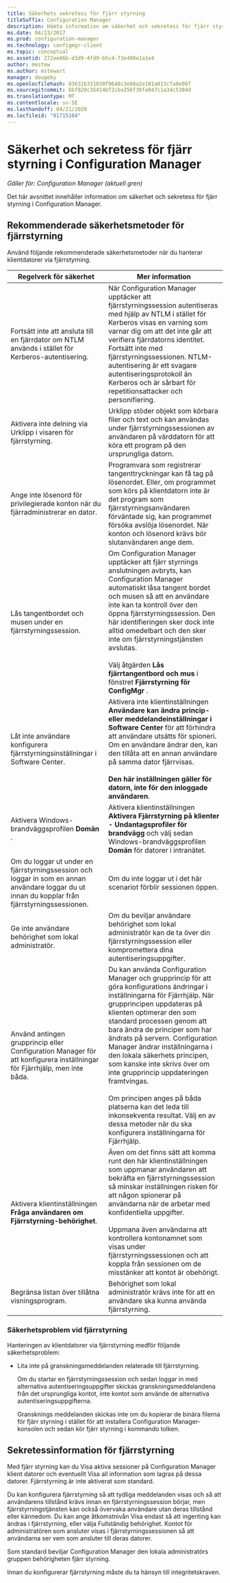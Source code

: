 ```yaml
---
title: Säkerhets sekretess för fjärr styrning
titleSuffix: Configuration Manager
description: Hämta information om säkerhet och sekretess för fjärr styrning i Configuration Manager.
ms.date: 04/23/2017
ms.prod: configuration-manager
ms.technology: configmgr-client
ms.topic: conceptual
ms.assetid: 272ee86b-d3d9-4fd9-b5c4-73e490e1a1e4
author: mestew
ms.author: mstewart
manager: dougeby
ms.openlocfilehash: 83631b331030f9648c3e88a2e101a013cfa0e98f
ms.sourcegitcommit: bbf820c35414bf2cba356f30fe047c1a34c5384d
ms.translationtype: MT
ms.contentlocale: sv-SE
ms.lasthandoff: 04/21/2020
ms.locfileid: "81715104"
---
```

# <a name="security-and-privacy-for-remote-control-in-configuration-manager"></a>Säkerhet och sekretess för fjärr styrning i Configuration Manager

*Gäller för: Configuration Manager (aktuell gren)*

Det här avsnittet innehåller information om säkerhet och sekretess för fjärr styrning i Configuration Manager.  

##  <a name="security-best-practices-for-remote-control"></a><a name="BKMK_Security_HardwareInventory"></a> Rekommenderade säkerhetsmetoder för fjärrstyrning  
 Använd följande rekommenderade säkerhetsmetoder när du hanterar klientdatorer via fjärrstyrning.  

|Regelverk för säkerhet|Mer information|  
|----------------------------|----------------------|  
|Fortsätt inte att ansluta till en fjärrdator om NTLM används i stället för Kerberos-autentisering.|När Configuration Manager upptäcker att fjärrstyrningssession autentiseras med hjälp av NTLM i stället för Kerberos visas en varning som varnar dig om att det inte går att verifiera fjärrdatorns identitet. Fortsätt inte med fjärrstyrningssessionen. NTLM-autentisering är ett svagare autentiseringsprotokoll än Kerberos och är sårbart för repetitionsattacker och personifiering.|  
|Aktivera inte delning via Urklipp i visaren för fjärrstyrning.|Urklipp stöder objekt som körbara filer och text och kan användas under fjärrstyrningssessionen av användaren på värddatorn för att köra ett program på den ursprungliga datorn.|  
|Ange inte lösenord för privilegierade konton när du fjärradministrerar en dator.|Programvara som registrerar tangenttryckningar kan få tag på lösenordet. Eller, om programmet som körs på klientdatorn inte är det program som fjärrstyrningsanvändaren förväntade sig, kan programmet försöka avslöja lösenordet. När konton och lösenord krävs bör slutanvändaren ange dem.|  
|Lås tangentbordet och musen under en fjärrstyrningssession.|Om Configuration Manager upptäcker att fjärr styrnings anslutningen avbryts, kan Configuration Manager automatiskt låsa tangent bordet och musen så att en användare inte kan ta kontroll över den öppna fjärrstyrningssession. Den här identifieringen sker dock inte alltid omedelbart och den sker inte om fjärrstyrningstjänsten avslutas.<br /><br /> Välj åtgärden **Lås fjärrtangentbord och mus** i fönstret **Fjärrstyrning för ConfigMgr** .|  
|Låt inte användare konfigurera fjärrstyrningsinställningar i Software Center.|Aktivera inte klientinställningen **Användare kan ändra princip- eller meddelandeinställningar i Software Center** för att förhindra att användare utsätts för spioneri. Om en användare ändrar den, kan den tillåta att en annan användare på samma dator fjärrvisas. <br /><br />**Den här inställningen gäller för datorn, inte för den inloggade användaren**.|  
|Aktivera Windows-brandväggsprofilen **Domän** .|Aktivera klientinställningen **Aktivera Fjärrstyrning på klienter - Undantagsprofiler för brandvägg** och välj sedan Windows-brandväggsprofilen **Domän** för datorer i intranätet.|  
|Om du loggar ut under en fjärrstyrningssession och loggar in som en annan användare loggar du ut innan du kopplar från fjärrstyrningssessionen.|Om du inte loggar ut i det här scenariot förblir sessionen öppen.|  
|Ge inte användare behörighet som lokal administratör.|Om du beviljar användare behörighet som lokal administratör kan de ta över din fjärrstyrningssession eller kompromettera dina autentiseringsuppgifter.|  
|Använd antingen grupprincip eller Configuration Manager för att konfigurera inställningar för Fjärrhjälp, men inte båda.|Du kan använda Configuration Manager och grupprincip för att göra konfigurations ändringar i inställningarna för Fjärrhjälp. När grupprincipen uppdateras på klienten optimerar den som standard processen genom att bara ändra de principer som har ändrats på servern. Configuration Manager ändrar inställningarna i den lokala säkerhets principen, som kanske inte skrivs över om inte grupprincip uppdateringen framtvingas.<br /><br /> Om principen anges på båda platserna kan det leda till inkonsekventa resultat. Välj en av dessa metoder när du ska konfigurera inställningarna för Fjärrhjälp.|  
|Aktivera klientinställningen **Fråga användaren om Fjärrstyrning-behörighet**.|Även om det finns sätt att komma runt den här klientinställningen som uppmanar användaren att bekräfta en fjärrstyrningssession så minskar inställningen risken för att någon spionerar på användarna när de arbetar med konfidentiella uppgifter.<br /><br /> Uppmana även användarna att kontrollera kontonamnet som visas under fjärrstyrningssessionen och att koppla från sessionen om de misstänker att kontot är obehörigt.|  
|Begränsa listan över tillåtna visningsprogram.|Behörighet som lokal administratör krävs inte för att en användare ska kunna använda fjärrstyrning.|  

### <a name="security-issues-for-remote-control"></a>Säkerhetsproblem vid fjärrstyrning  
 Hanteringen av klientdatorer via fjärrstyrning medför följande säkerhetsproblem:  

-   Lita inte på granskningsmeddelanden relaterade till fjärrstyrning.  

     Om du startar en fjärrstyrningssession och sedan loggar in med alternativa autentiseringsuppgifter skickas granskningsmeddelandena från det ursprungliga kontot, inte kontot som använde de alternativa autentiseringsuppgifterna.  

     Gransknings meddelanden skickas inte om du kopierar de binära filerna för fjärr styrning i stället för att installera Configuration Manager-konsolen och sedan kör fjärr styrning i kommando tolken.  

##  <a name="privacy-information-for-remote-control"></a><a name="BKMK_Privacy_HardwareInventory"></a> Sekretessinformation för fjärrstyrning  
 Med fjärr styrning kan du Visa aktiva sessioner på Configuration Manager klient datorer och eventuellt Visa all information som lagras på dessa datorer. Fjärrstyrning är inte aktiverat som standard.  

 Du kan konfigurera fjärrstyrning så att tydliga meddelanden visas och så att användarens tillstånd krävs innan en fjärrstyrningssession börjar, men fjärrstyrningstjänsten kan också övervaka användare utan deras tillstånd eller kännedom. Du kan ange åtkomstnivån Visa endast så att ingenting kan ändras i fjärrstyrning, eller välja Fullständig behörighet. Kontot för administratören som ansluter visas i fjärrstyrningssessionen så att användarna ser vem som ansluter till deras datorer.  

 Som standard beviljar Configuration Manager den lokala administratörs gruppen behörigheten fjärr styrning.  

 Innan du konfigurerar fjärrstyrning måste du ta hänsyn till integritetskraven.  
